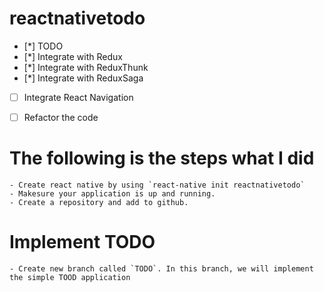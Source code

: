 # reactnativetodo


- [*] TODO
- [*] Integrate with Redux
- [*] Integrate with ReduxThunk
- [*] Integrate with ReduxSaga
- [ ] Integrate React Navigation
- [ ] Refactor the code


# The following is the steps what I did
	- Create react native by using `react-native init reactnativetodo`
	- Makesure your application is up and running.
	- Create a repository and add to github.
	
# Implement TODO
	- Create new branch called `TODO`. In this branch, we will implement the simple TOOD application
	

